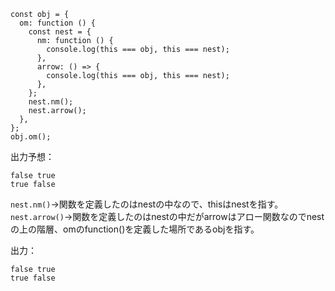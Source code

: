 ```
const obj = {
  om: function () {
    const nest = {
      nm: function () {
        console.log(this === obj, this === nest);
      },
      arrow: () => {
        console.log(this === obj, this === nest);
      },
    };
    nest.nm();
    nest.arrow();
  },
};
obj.om();
```

出力予想：
```
false true
true false
```

`nest.nm()`→関数を定義したのはnestの中なので、thisはnestを指す。
`nest.arrow()`→関数を定義したのはnestの中だがarrowはアロー関数なのでnestの上の階層、omのfunction()を定義した場所であるobjを指す。

出力：
```
false true
true false
```
